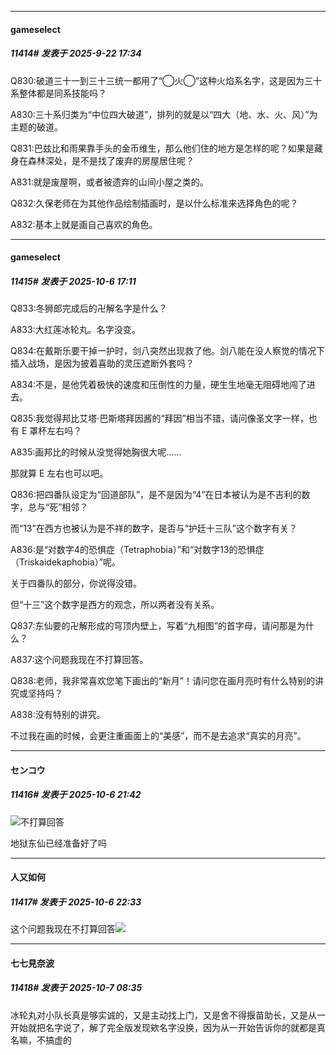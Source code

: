 ﻿
*****

####  gameselect  
##### 11414#       发表于 2025-9-22 17:34

Q830:破道三十一到三十三统一都用了“◯火◯”这种火焰系名字，这是因为三十系整体都是同系技能吗？

A830:三十系归类为“中位四大破道”，排列的就是以“四大（地、水、火、风）”为主题的破道。

Q831:巴兹比和雨果靠手头的金币维生，那么他们住的地方是怎样的呢？如果是藏身在森林深处，是不是找了废弃的房屋居住呢？

A831:就是废屋啊，或者被遗弃的山间小屋之类的。

Q832:久保老师在为其他作品绘制插画时，是以什么标准来选择角色的呢？

A832:基本上就是画自己喜欢的角色。

*****

####  gameselect  
##### 11415#       发表于 2025-10-6 17:11

Q833:冬狮郎完成后的卍解名字是什么？

A833:大红莲冰轮丸。名字没变。

Q834:在戴斯乐要干掉一护时，剑八突然出现救了他。剑八能在没人察觉的情况下插入战场，是因为披着喜助的灵压遮断外套吗？

A834:不是，是他凭着极快的速度和压倒性的力量，硬生生地毫无阻碍地闯了进去。

Q835:我觉得邦比艾塔·巴斯塔拜因酱的“拜因”相当不错，请问像圣文字一样，也有 E 罩杯左右吗？

A835:画邦比的时候从没觉得她胸很大呢……

那就算 E 左右也可以吧。

Q836:把四番队设定为“回道部队”，是不是因为“4”在日本被认为是不吉利的数字，总与“死”相邻？

而“13”在西方也被认为是不祥的数字，是否与“护廷十三队”这个数字有关？

A836:是“对数字4的恐惧症（Tetraphobia）”和“对数字13的恐惧症（Triskaidekaphobia）”呢。

关于四番队的部分，你说得没错。

但“十三”这个数字是西方的观念，所以两者没有关系。

Q837:东仙要的卍解形成的穹顶内壁上，写着“九相图”的首字母，请问那是为什么？

A837:这个问题我现在不打算回答。

Q838:老师，我非常喜欢您笔下画出的“新月”！请问您在画月亮时有什么特别的讲究或坚持吗？

A838:没有特别的讲究。

不过我在画的时候，会更注重画面上的“美感”，而不是去追求“真实的月亮”。

*****

####  センコウ  
##### 11416#       发表于 2025-10-6 21:42

<img src="https://static.stage1st.com/image/smiley/face2017/037.png" referrerpolicy="no-referrer">不打算回答

地狱东仙已经准备好了吗

*****

####  人又如何  
##### 11417#       发表于 2025-10-6 22:33

这个问题我现在不打算回答<img src="https://static.stage1st.com/image/smiley/face2017/018.png" referrerpolicy="no-referrer">

*****

####  七七見奈波  
##### 11418#       发表于 2025-10-7 08:35

冰轮丸对小队长真是够实诚的，又是主动找上门，又是舍不得揠苗助长，又是从一开始就把名字说了，解了完全版发现欸名字没换，因为从一开始告诉你的就都是真名嘛，不搞虚的


